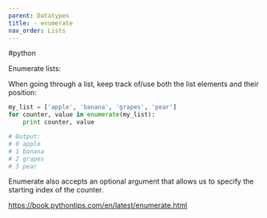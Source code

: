 ```yaml
---
parent: Datatypes 
title: - enumerate 
nav_order: Lists 
---
```


#python

Enumerate lists:

When going through a list, keep track of/use both the list elements and their position:

```python
my_list = ['apple', 'banana', 'grapes', 'pear']
for counter, value in enumerate(my_list):
    print counter, value

# Output:
# 0 apple
# 1 banana
# 2 grapes
# 3 pear
```


Enumerate also accepts an optional argument that allows us to specify the starting index of the counter.

	
https://book.pythontips.com/en/latest/enumerate.html